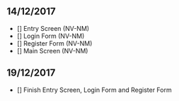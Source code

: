 ## 14/12/2017
  - [] Entry Screen (NV-NM)
  - [] Login Form (NV-NM)
  - [] Register Form (NV-NM)
  - [] Main Screen (NV-NM)
## 19/12/2017
  - [] Finish Entry Screen, Login Form and Register Form
